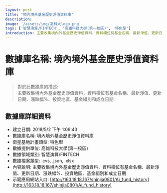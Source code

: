 ```yaml
---
layout: post
title: "境內境外基金歷史淨值資料庫"
description: 
image: '/assets/img/高科大logo.png'
tags: ['智慧演算/FINTECH', '高雄科技大學(第一校區)', '特色型']
introduction: 主要收集境內外基金歷史淨值資料，資料欄位有基金名稱、最新淨值、更新日期、漲跌幅%、投資地區、基金組別和成立日期	
---
```


# 數據庫名稱: 境內境外基金歷史淨值資料庫	

> 對於此數據庫的描述: <br>
> 主要收集境內外基金歷史淨值資料，資料欄位有基金名稱、最新淨值、更新日期、漲跌幅%、投資地區、基金組別和成立日期

## 數據庫詳細資料

+ 建立日期: 2018/5/2 下午 1:09:43	
+ 數據庫名稱: 境內境外基金歷史淨值資料庫	
+ 衛星基地計畫類型: 特色型
+ 數據提供單位: 高雄科技大學(第一校區)	
+ 數據領域類別: 智慧演算/FINTECH
+ 數據檔案類型: .cvs, .json, .xlsx	
+ 內容說明: 主要收集境內外基金歷史淨值資料，資料欄位有基金名稱、最新淨值、更新日期、漲跌幅%、投資地區、基金組別和成立日期	 
+ 示範應用網站入口: [http://163.18.18.167/shinjia0801/Ai_fund_history](http://163.18.18.167/shinjia0801/Ai_fund_history)